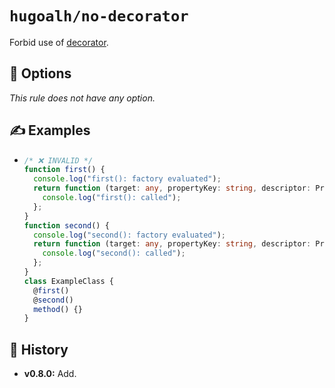 # `hugoalh/no-decorator`

Forbid use of [decorator][ecmascript-decorator].

## 🔧 Options

*This rule does not have any option.*

## ✍️ Examples

- ```ts
  /* ❌ INVALID */
  function first() {
    console.log("first(): factory evaluated");
    return function (target: any, propertyKey: string, descriptor: PropertyDescriptor) {
      console.log("first(): called");
    };
  }
  function second() {
    console.log("second(): factory evaluated");
    return function (target: any, propertyKey: string, descriptor: PropertyDescriptor) {
      console.log("second(): called");
    };
  }
  class ExampleClass {
    @first()
    @second()
    method() {}
  }
  ```

## 📜 History

- **v0.8.0:** Add.

[ecmascript-decorator]: https://www.typescriptlang.org/docs/handbook/decorators.html
